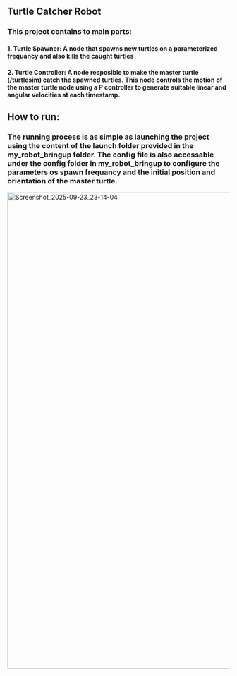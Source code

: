 ## Turtle Catcher Robot
### This project contains to main parts:
#### 1. Turtle Spawner: A node that spawns new turtles on a parameterized frequancy and also kills the caught turtles 
#### 2. Turtle Controller: A node resposible to make the master turtle (/turtlesim) catch the spawned turtles. This node controls the motion of the master turtle node using a P controller to generate suitable linear and angular velocities at each timestamp. 

## How to run:
### The running process is as simple as launching the project using the content of the launch folder provided in the my_robot_bringup folder. The config file is also accessable under the config folder in my_robot_bringup to configure the parameters os spawn frequancy and the initial position and orientation of the master turtle. 
<img width="1920" height="1080" alt="Screenshot_2025-09-23_23-14-04" src="https://github.com/user-attachments/assets/142f9b10-cc84-4d21-902f-572d31c9e8b0" />
